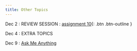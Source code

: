 ```yaml
---
title: Other Topics
---
```


Dec 2
: REVIEW SESSION 
  : [assignment 10](#){: .btn .btn-outline }

Dec 4
: EXTRA TOPICS 

Dec 9
: [Ask Me Anything](#)
